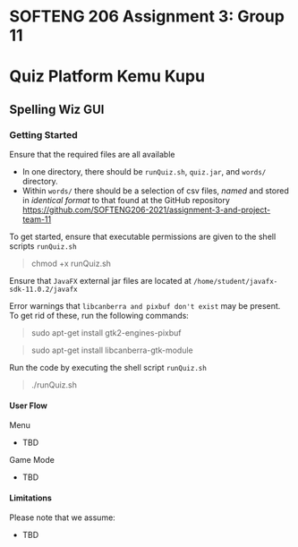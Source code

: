 # SOFTENG 206 Assignment 3: Group 11
# Quiz Platform Kemu Kupu

## Spelling Wiz GUI

### Getting Started
Ensure that the required files are all available
- In one directory, there should be `runQuiz.sh`, `quiz.jar`, and `words/` directory.
- Within `words/` there should be a selection of csv files, *named* and stored in *identical format* to that found at the GitHub repository https://github.com/SOFTENG206-2021/assignment-3-and-project-team-11

To get started, ensure that executable permissions are given to the shell scripts `runQuiz.sh`
> chmod +x runQuiz.sh

Ensure that `JavaFX` external jar files are located at `/home/student/javafx-sdk-11.0.2/javafx`

Error warnings that `libcanberra and pixbuf don't exist` may be present. To get rid of these, run the following commands:
> sudo apt-get install gtk2-engines-pixbuf

> sudo apt-get install libcanberra-gtk-module

Run the code by executing the shell script `runQuiz.sh`
> ./runQuiz.sh

#### User Flow

Menu
- TBD

Game Mode
- TBD

#### Limitations
Please note that we assume:
- TBD